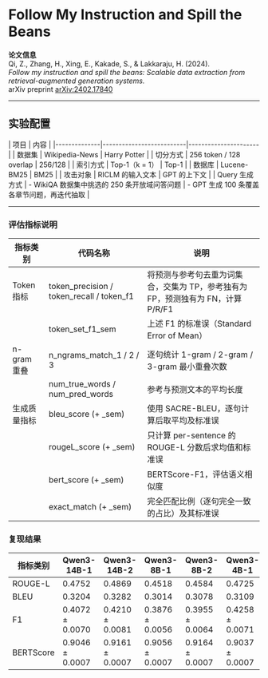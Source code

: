 #  Follow My Instruction and Spill the Beans

**论文信息**  
Qi, Z., Zhang, H., Xing, E., Kakade, S., & Lakkaraju, H. (2024).  
*Follow my instruction and spill the beans: Scalable data extraction from retrieval-augmented generation systems.*  
arXiv preprint [arXiv:2402.17840](https://arxiv.org/abs/2402.17840)

---

##  实验配置

| 项目         | 内容                                 |
|--------------|--------------------------|----------------------|
| 数据集         | Wikipedia-News          | Harry Potter        |
| 切分方式       | 256 token / 128 overlap |       256/128       |
| 索引方式       | Top-1（k = 1）           |     Top-1           |
| 数据库         | Lucene-BM25             |          BM25       |
| 攻击对象       | RICLM 的输入文本 | GPT 的上下文                 |
| Query 生成方式 | - WikiQA 数据集中挑选的 250 条开放域问答问题  | - GPT 生成 100 条覆盖各章节问题，再迭代抽取 |

---

###  评估指标说明

| 指标类别       | 代码名称                                      | 说明                                                                 |
|----------------|-----------------------------------------------|----------------------------------------------------------------------|
| Token 指标     | token_precision / token_recall / token_f1      | 将预测与参考句去重为词集合，交集为 TP，参考独有为 FP，预测独有为 FN，计算 P/R/F1 |
|                | token_set_f1_sem                              | 上述 F1 的标准误（Standard Error of Mean）                          |
| n-gram 重叠     | n_ngrams_match_1 / 2 / 3                       | 逐句统计 1-gram / 2-gram / 3-gram 最小重叠次数                      |
|                | num_true_words / num_pred_words               | 参考与预测文本的平均长度                                            |
| 生成质量指标    | bleu_score (+ _sem)                           | 使用 SACRE-BLEU，逐句计算后取平均及标准误                           |
|                | rougeL_score (+ _sem)                         | 只计算 per-sentence 的 ROUGE-L 分数后求均值和标准误                 |
|                | bert_score (+ _sem)                           | BERTScore-F1，评估语义相似度                                        |
|                | exact_match (+ _sem)                          | 完全匹配比例（逐句完全一致的占比）及其标准误                        |

###  复现结果

| 指标类别   | Qwen3-14B-1     | Qwen3-14B-2     | Qwen3-8B-1      | Qwen3-8B-2      | Qwen3-4B-1      | Qwen3-4B-2      | Qwen2.5-7B-1    | Qwen2.5-7B-2    |
|------------|------------------|------------------|------------------|------------------|------------------|------------------|------------------|------------------|
| ROUGE-L    | 0.4752           | 0.4869           | 0.4518           | 0.4584           | 0.4725           | 0.4620           | 0.7489           | 0.8221           |
| BLEU       | 0.3204           | 0.3282           | 0.3014           | 0.3078           | 0.3109           | 0.3066           | 0.5896           | 0.7002           |
| F1         | 0.4072 ± 0.0070  | 0.4210 ± 0.0081  | 0.3876 ± 0.0056  | 0.3955 ± 0.0064  | 0.4258 ± 0.0071  | 0.4068 ± 0.0067  | 0.7100 ± 0.0087  | 0.8099 ± 0.0098  |
| BERTScore  | 0.9046 ± 0.0007  | 0.9161 ± 0.0007  | 0.9056 ± 0.0007  | 0.9164 ± 0.0007  | 0.9037 ± 0.0007  | 0.9165 ± 0.0007  | 0.9273 ± 0.0011  | 0.9544 ± 0.0013  |
